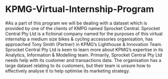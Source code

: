 # KPMG-Virtual-Internship-Program
#As a part of this program we will be dealing with a dataset which is provided by one of the clients of KMPG named Sprocket Central. Sprocket Central Pty Ltd
is a fictional company named for the purposes of this virtual internship
a medium size bikes & cycling accessories organisation, has approached Tony Smith (Partner) in KPMG’s Lighthouse & Innovation Team. Sprocket Central Pty Ltd  is keen to learn more about KPMG’s expertise in its Analytics, Information & Modelling team.
Primarily, Sprocket Central Pty Ltd needs help with its customer and transactions data. The organisation has a large dataset relating to its customers, but their team is unsure how to effectively analyse it to help optimise its marketing strategy.
